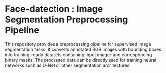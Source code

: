 # Face-datection : Image Segmentation Preprocessing Pipeline
This repository provides a preprocessing pipeline for supervised image segmentation tasks. It converts annotated RGB images with bounding boxes into training-ready datasets containing input images and corresponding binary masks. The processed data can be directly used for training neural networks such as U-Net or other segmentation architectures.
